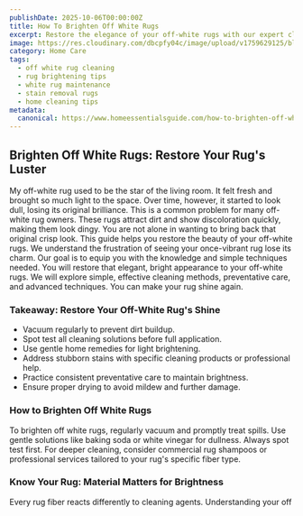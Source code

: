 ```yaml
---
publishDate: 2025-10-06T00:00:00Z
title: How To Brighten Off White Rugs
excerpt: Restore the elegance of your off-white rugs with our expert cleaning tips and proven methods. Learn how to brighten off white rugs effectively and safely.
image: https://res.cloudinary.com/dbcpfy04c/image/upload/v1759629125/blog_image_1759629125_bxpbi0.webp
category: Home Care
tags:
  - off white rug cleaning
  - rug brightening tips
  - white rug maintenance
  - stain removal rugs
  - home cleaning tips
metadata:
  canonical: https://www.homeessentialsguide.com/how-to-brighten-off-white-rugs
---
```


## Brighten Off White Rugs: Restore Your Rug's Luster

My off-white rug used to be the star of the living room. It felt fresh and brought so much light to the space. Over time, however, it started to look dull, losing its original brilliance. This is a common problem for many off-white rug owners. These rugs attract dirt and show discoloration quickly, making them look dingy. You are not alone in wanting to bring back that original crisp look. This guide helps you restore the beauty of your off-white rugs. We understand the frustration of seeing your once-vibrant rug lose its charm. Our goal is to equip you with the knowledge and simple techniques needed. You will restore that elegant, bright appearance to your off-white rugs. We will explore simple, effective cleaning methods, preventative care, and advanced techniques. You can make your rug shine again.

### Takeaway: Restore Your Off-White Rug's Shine

*   Vacuum regularly to prevent dirt buildup.
*   Spot test all cleaning solutions before full application.
*   Use gentle home remedies for light brightening.
*   Address stubborn stains with specific cleaning products or professional help.
*   Practice consistent preventative care to maintain brightness.
*   Ensure proper drying to avoid mildew and further damage.

### How to Brighten Off White Rugs

To brighten off white rugs, regularly vacuum and promptly treat spills. Use gentle solutions like baking soda or white vinegar for dullness. Always spot test first. For deeper cleaning, consider commercial rug shampoos or professional services tailored to your rug's specific fiber type.

### Know Your Rug: Material Matters for Brightness

Every rug fiber reacts differently to cleaning agents. Understanding your off